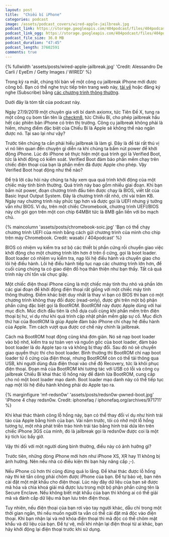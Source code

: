 ```yaml
---
layout: post
title:  "Chiếu bí iPhone"
categories: podcast
image: /assets/podcast_covers/wired-apple-jailbreak.jpg
podcast_link: https://storage.googleapis.com/404podcast/files/404podcast1_checkm8_jailbreak.mp3
podcast_link_ogg: https://storage.googleapis.com/404podcast/files/404podcast1_checkm8_jailbreak.ogg
podcast_file_size: 36.0 MB
podcast_duration: "47:45"
podcast_length: 37602591
comments: true
---
```


{% fullwidth 'assets/posts/wired-apple-jailbreak.jpg' 'Credit: Alessandro De Carli / EyeEm / Getty Images / WIRED' %}

Trong kỳ ra mắt, chúng tôi bàn về một công cụ jailbreak iPhone mới được công bố. Bạn có thể nghe trực tiếp trên trang web này, [tải về](https://storage.googleapis.com/404podcast/files/404podcast1_checkm8_jailbreak.mp3) hoặc đăng ký nghe (Subscribe) bằng [các chương trình thông thường](/howtolisten/).

Dưới đây là tóm tắt của podcast này.

<!--more-->

Ngày 27/9/2019 một chuyên gia với bí danh axiomx, tức Tiên Đề X, tung ra một công cụ bom tấn tên là [checkm8](https://github.com/axi0mX/ipwndfu), tức Chiếu Bí, cho phép jailbreak hầu hết các phiên bản iPhone có trên thị trường. Công cụ jailbreak không phải là hiếm, nhưng điểm đặc biệt của Chiếu Bí là Apple sẽ không thể nào ngăn được nó. Tại sao lại như vậy?

Trước tiên chúng ta cần phải hiểu jailbreak là làm gì. Đây là đề tài rất thú vị vì nó liên quan đến chuyện gì diễn ra khi chúng ta bấm nút power để khởi động iPhone. Lúc đó iPhone sẽ thực hiện một quá trình gọi là Verified Boot, tức là khởi động có kiểm soát. Verified Boot đảm bảo phần mềm chạy trên chiếc điện thoại của bạn là phần mềm đã được Apple cho phép. Vậy Verified Boot hoạt động như thế nào?

Để trả lời câu hỏi này chúng ta hãy xem qua quá trình khởi động của một chiếc máy tính bình thường. Quá trình này bao gồm nhiều giai đoạn. Khi bạn bấm nút power, đoạn chương trình đầu tiên được chạy là BIOS, viết tắt của Basic Input Output System. Đây là chương trình rất nhỏ, chỉ vài trăm KB. Ngày nay chương trình này phức tạp hơn và được gọi là UEFI nhưng ý tưởng vẫn như BIOS. Ví dụ, trên một chiếc Chromebook, chương trình UEFI/BIOS này chỉ gói gọn trên một con chip 64MBit tức là 8MB gắn liền với bo mạch chủ.

{% maincolumn 'assets/posts/chromebook-soic.jpg' 'Bạn có thể chạy chương trình UEFI của mình bằng cách gửi chương trình của mình cho chip trên máy Chromebook. Credit: wasabi / 404podcast' %}

BIOS có nhiệm vụ kiểm tra sơ bộ các thiết bị phần cứng rồi chuyển giao việc khởi động cho một chương trình lớn hơn ở trên ổ cứng, gọi là boot loader. Boot loader có nhiệm vụ kiểm tra, nạp lõi hệ điều hành và chuyển giao cho lõi hệ điều hành. Lõi hệ điều hành tiếp tục nạp các chương trình lớn hơn, để cuối cùng chúng ta có giao diện đồ họa thân thiện như bạn thấy. Tất cả quá trình này chỉ tốn vài chục giây.

Một chiếc điện thoại iPhone cũng là một chiếc máy tính thu nhỏ và phần lớn các giai đoạn để khởi động điện thoại rất giống với một chiếc máy tính thông thường. Điểm khác biệt duy nhất là thay vì bạn có BIOS thì bạn có một chương trình không thay đổi được (read-only), được ghi trên một bộ phận phần cứng đặc biệt gọi là BootROM. BootROM này được Apple dùng với hai mục đích. Múc đích đầu tiên là chỗ dựa cuối cùng khi phần mềm trên điện thoại bị hư, ví dụ như khi quá trình cập nhật phần mềm gặp sự cố. Mục đích thứ hai của BootROM là giúp Apple đảm bảo iPhone chỉ chạy hệ điều hành của Apple. Tìm cách vượt qua được cơ chế này chính là jailbreak.

Cách mà BootROM hoạt động cũng khá đơn giản. Nó sẽ nạp boot loader vào bộ nhớ, kiểm tra sự toàn vẹn và nguồn gốc của boot loader, đảm bảo boot loader là do Apple tạo ra và không bị thay đổi. Sau đó nó sẽ chuyển giao quyền thực thi cho boot loader. Bình thường thì BootROM chỉ nạp boot loader từ ổ cứng của điện thoại, nhưng BootROM còn có thể tải thông qua USB, khi người dùng đưa điện thoại vào chế độ Recovery, tức là khôi phục điện thoại. Đoạn mã của BootROM khi tương tác với USB có lỗi và công cụ jailbreak Chiếu Bí khai thác lỗ hổng này để đánh lừa BootROM, cung cấp cho nó một boot loader mạo danh. Boot loader mạo danh này có thể tiếp tục nạp một lõi hệ điều hành không phải do Apple tạo ra.

{% marginfigure 'mf-redsn0w' 'assets/posts/redsn0w-pwned-boot.jpg' 'iPhone 4 chạy redsn0w. Credit: iphonefaq / iphonefaq.org/archives/971711' %}

Khi khai thác thành công lỗ hổng này, bạn có thể thay đổi ví dụ như hình trái táo của Apple bằng hình của bạn. Vài năm trước, tôi có nhớ một lỗ hổng tương tự, một nhà phát triển tráo hình trái táo bằng hình trái dứa lên trên chiếc iPhone 3GS của mình, đó là jailbreak gọi là redsn0w được coi là một kỳ tích lúc bấy giờ.

Vậy thì đối với một người dùng bình thường, điều này có ảnh hưởng gì?

Trước tiên, những dòng iPhone mới hơn như iPhone XS, XR hay 11 không bị ảnh hưởng. Nên nếu nhà có điều kiện thì bạn hãy nâng cấp ;-).

Nếu iPhone cũ hơn thì cũng đừng quá lo lắng. Để khai thác được lỗ hổng này thì kẻ tấn công phải chôm được iPhone của bạn. Để tự bảo vệ, bạn nên cài đặt một mật khẩu cho điện thoại. Lúc này đây dữ liệu của bạn sẽ được mã hóa và chìa khoá giải mã được lưu trong một bộ phận phần cứng tên là Secure Enclave. Nếu không biết mật khẩu của bạn thì không ai có thể giải mã và đánh cắp dữ liệu mà bạn lưu trên điện thoại.

Tuy nhiên, nếu điện thoại của bạn rơi vào tay người khác, dẫu chỉ trong một thời gian ngắn, thì nếu muốn người ta vẫn có thể cài đặt mã độc vào điện thoại. Khi bạn nhận lại và mở khóa điện thoại thì mã độc có thể chôm mật khẩu và dữ liệu của bạn. Để tự vệ, mỗi khi nhận lại điện thoại từ ai khác, bạn hãy khởi động lại điện thoại trước khi sử dụng.
